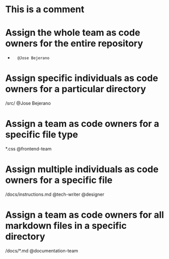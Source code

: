 # This is a comment

# Assign the whole team as code owners for the entire repository
*       @Jose Bejerano

# Assign specific individuals as code owners for a particular directory
/src/   @Jose Bejerano

# Assign a team as code owners for a specific file type
*.css   @frontend-team

# Assign multiple individuals as code owners for a specific file
/docs/instructions.md  @tech-writer @designer

# Assign a team as code owners for all markdown files in a specific directory
/docs/*.md  @documentation-team
